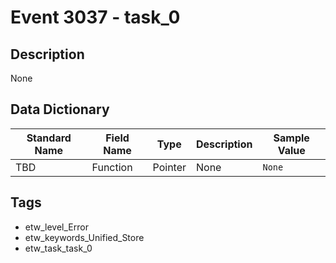 # Event 3037 - task_0

## Description
None

## Data Dictionary
|Standard Name|Field Name|Type|Description|Sample Value|
|---|---|---|---|---|
|TBD|Function|Pointer|None|`None`|

## Tags
* etw_level_Error
* etw_keywords_Unified_Store
* etw_task_task_0
